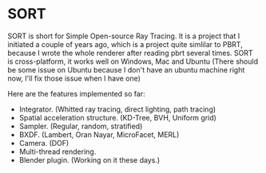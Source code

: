 # SORT

SORT is short for Simple Open-source Ray Tracing. It is a project that I initiated a couple of years ago, which is a project quite simlilar to PBRT, because I wrote the whole renderer after reading pbrt several times.
SORT is cross-platform, it works well on Windows, Mac and Ubuntu (There should be some issue on Ubuntu because I don't have an ubuntu machine right now, I'll fix those issue when I have one)

Here are the features implemented so far:
  - Integrator. (Whitted ray tracing, direct lighting, path tracing)
  - Spatial acceleration structure. (KD-Tree, BVH, Uniform grid)
  - Sampler. (Regular, random, stratified)
  - BXDF. (Lambert, Oran Nayar, MicroFacet, MERL)
  - Camera. (DOF)
  - Multi-thread rendering.
  - Blender plugin. (Working on it these days.)

